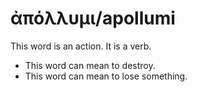 # ἀπόλλυμι/apollumi
This word is an action. It is a verb.
* This word can mean to destroy.
* This word can mean to lose something.
